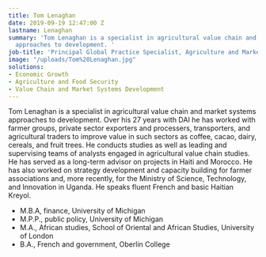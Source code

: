 ```yaml
---
title: Tom Lenaghan
date: 2019-09-19 12:47:00 Z
lastname: Lenaghan
summary: 'Tom Lenaghan is a specialist in agricultural value chain and market systems
  approaches to development. '
job-title: 'Principal Global Practice Specialist, Agriculture and Market Systems '
image: "/uploads/Tom%20Lenaghan.jpg"
solutions:
- Economic Growth
- Agriculture and Food Security
- Value Chain and Market Systems Development
---
```


Tom Lenaghan is a specialist in agricultural value chain and market systems approaches to development. Over his 27 years with DAI he has worked with farmer groups, private sector exporters and processers, transporters, and agricultural traders to improve value in such sectors as coffee, cacao, dairy, cereals, and fruit trees. He conducts studies as well as leading and supervising teams of analysts engaged in agricultural value chain studies. He has served as a long-term advisor on projects in Haiti and Morocco. He has also worked on strategy development and capacity building for farmer associations and, more recently, for the Ministry of Science, Technology, and Innovation in Uganda. He speaks fluent French and basic Haitian Kreyol.

* M.B.A, finance, University of Michigan
* M.P.P., public policy, University of Michigan
* M.A., African studies, School of Oriental and African Studies, University of London
* B.A., French and government, Oberlin College